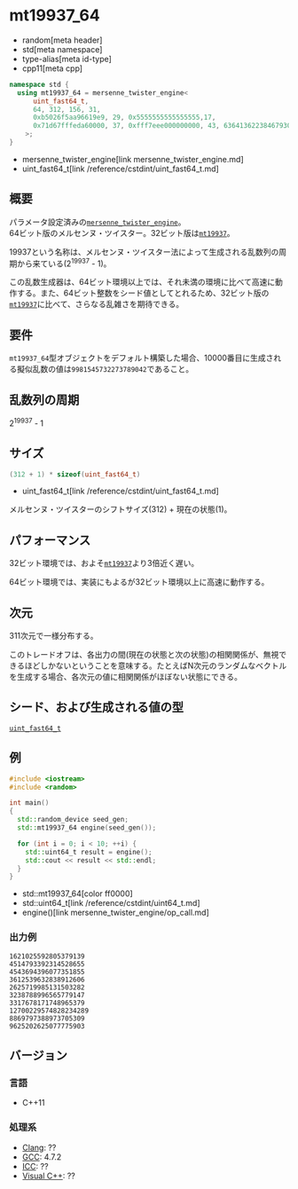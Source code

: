 # mt19937_64
* random[meta header]
* std[meta namespace]
* type-alias[meta id-type]
* cpp11[meta cpp]

```cpp
namespace std {
  using mt19937_64 = mersenne_twister_engine<
      uint_fast64_t,
      64, 312, 156, 31,
      0xb5026f5aa96619e9, 29, 0x5555555555555555,17,
      0x71d67fffeda60000, 37, 0xfff7eee000000000, 43, 6364136223846793005
    >;
}
```
* mersenne_twister_engine[link mersenne_twister_engine.md]
* uint_fast64_t[link /reference/cstdint/uint_fast64_t.md]

## 概要
パラメータ設定済みの[`mersenne_twister_engine`](mersenne_twister_engine.md)。  
64ビット版のメルセンヌ・ツイスター。32ビット版は[`mt19937`](mt19937.md)。
  
19937という名称は、メルセンヌ・ツイスター法によって生成される乱数列の周期から来ている(2<sup>19937</sup> - 1)。  

この乱数生成器は、64ビット環境以上では、それ未満の環境に比べて高速に動作する。また、64ビット整数をシード値としてとれるため、32ビット版の[`mt19937`](mt19937.md)に比べて、さらなる乱雑さを期待できる。


## 要件
`mt19937_64`型オブジェクトをデフォルト構築した場合、10000番目に生成される擬似乱数の値は`9981545732273789042`であること。


## 乱数列の周期
2<sup>19937</sup> - 1


## サイズ
```cpp
(312 + 1) * sizeof(uint_fast64_t)
```
* uint_fast64_t[link /reference/cstdint/uint_fast64_t.md]

メルセンヌ・ツイスターのシフトサイズ(312) + 現在の状態(1)。


## パフォーマンス
32ビット環境では、およそ[`mt19937`](mt19937.md)より3倍近く遅い。

64ビット環境では、実装にもよるが32ビット環境以上に高速に動作する。


## 次元
311次元で一様分布する。

このトレードオフは、各出力の間(現在の状態と次の状態)の相関関係が、無視できるほどしかないということを意味する。たとえばN次元のランダムなベクトルを生成する場合、各次元の値に相関関係がほぼない状態にできる。


## シード、および生成される値の型
[`uint_fast64_t`](/reference/cstdint/uint_fast64_t.md)


## 例
```cpp example
#include <iostream>
#include <random>

int main()
{
  std::random_device seed_gen;
  std::mt19937_64 engine(seed_gen());

  for (int i = 0; i < 10; ++i) {
    std::uint64_t result = engine();
    std::cout << result << std::endl;
  }
}
```
* std::mt19937_64[color ff0000]
* std::uint64_t[link /reference/cstdint/uint64_t.md]
* engine()[link mersenne_twister_engine/op_call.md]

### 出力例
```
1621025592805379139
4514793392314528655
4543694396077351855
3612539632838912606
2625719985131503282
3238788996565779147
3317678171748965379
12700229574828234289
8869797388973705309
9625202625077775903
```

## バージョン
### 言語
- C++11

### 処理系
- [Clang](/implementation.md#clang): ??
- [GCC](/implementation.md#gcc): 4.7.2
- [ICC](/implementation.md#icc): ??
- [Visual C++](/implementation.md#visual_cpp): ??


